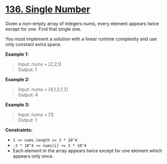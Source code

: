 # [136. Single Number](https://leetcode.com/problems/single-number)

Given a non-empty array of integers nums, every element appears twice except for one. Find that single one.

You must implement a solution with a linear runtime complexity and use only constant extra space.

**Example 1:**

> Input: nums = [2,2,1] <br>
> Output: 1

**Example 2:**

> Input: nums = [4,1,2,1,2] <br>
> Output: 4

**Example 3:**

> Input: nums = [1] <br>
> Output: 1

**Constraints:**

- `1 <= nums.length <= 3 * 10^4`
- `-3 * 10^4 <= nums[i] <= 3 * 10^4`
- Each element in the array appears twice except for one element which appears only once.
